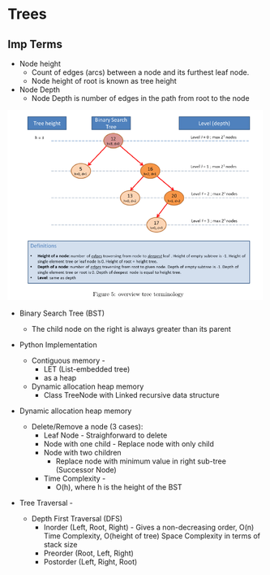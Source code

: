# Trees

## Imp Terms
- Node height
    - Count of edges (arcs) between a node and its furthest leaf node.
    - Node height of root is known as tree height
- Node Depth
    - Node Depth is number of edges in the path from root to the node

![Binary Search Tree Terminology](images/Tree_Terminology.png)
- Binary Search Tree (BST)
    - The child node on the right is always greater than its parent

- Python Implementation
    - Contiguous memory - 
        - LET (List-embedded tree)
        - as a heap
    - Dynamic allocation heap memory
        - Class TreeNode with Linked recursive data structure
- Dynamic allocation heap memory
    - Delete/Remove a node (3 cases):
        - Leaf Node - Straighforward to delete
        - Node with one child - Replace node with only child
        - Node with two children 
            - Replace node with minimum value in right sub-tree (Successor Node)
        - Time Complexity -
            - O(h), where h is the height of the BST

- Tree Traversal -
    - Depth First Traversal (DFS)
        - Inorder (Left, Root, Right) - Gives a non-decreasing order, O(n) Time Complexity, O(height of tree) Space Complexity in terms of stack size
        - Preorder (Root, Left, Right)
        - Postorder (Left, Right, Root)

